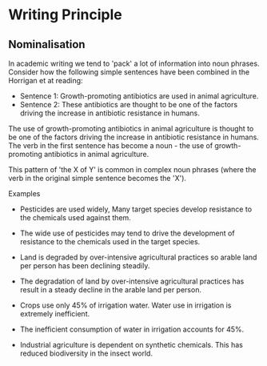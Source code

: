 # Writing Principle

## Nominalisation

In academic writing we tend to 'pack' a lot of information into noun phrases. Consider how the following simple sentences have been combined in the Horrigan et at reading:

* Sentence 1: Growth-promoting antibiotics are used in animal agriculture.  
* Sentence 2: These antibiotics are thought to be one of the factors driving the increase in antibiotic resistance in humans.

The use of growth-promoting antibiotics in animal agriculture is thought to be one of the factors driving the increase in antibiotic resistance in humans.  
The verb in the first sentence has become a noun - the use of growth-promoting antibiotics in animal agriculture.

This pattern of 'the X of Y' is common in complex noun phrases (where the verb in the original simple sentence becomes the 'X').

Examples

* Pesticides are used widely, Many target species develop resistance to the chemicals used against them.
* The wide use of pesticides may tend to drive the development of resistance to the chemicals used in the target species.
  
* Land is degraded by over-intensive agricultural practices so arable land per person has been declining steadily.  
* The degradation of land by over-intensive agricultural practices has result in a steady decline in the arable land per person.

* Crops use only 45% of irrigation water. Water use in irrigation is extremely inefficient.
* The inefficient consumption of water in irrigation accounts for 45%.

* Industrial agriculture is dependent on synthetic chemicals. This has reduced biodiversity in the insect world.

